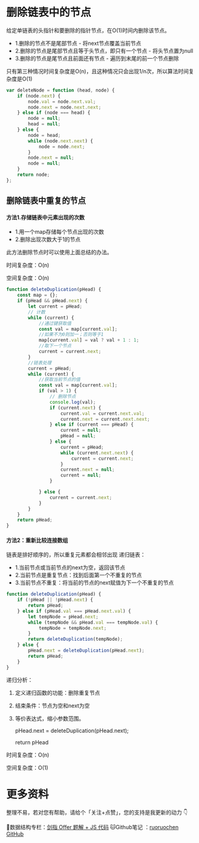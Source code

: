 # 删除链表中的节点

给定单链表的头指针和要删除的指针节点，在O(1)时间内删除该节点。

- 1.删除的节点不是尾部节点 - 将next节点覆盖当前节点
- 2.删除的节点是尾部节点且等于头节点，即只有一个节点 - 将头节点置为null
- 3.删除的节点是尾节点且前面还有节点 - 遍历到末尾的前一个节点删除

只有第三种情况时间复杂度是O(n)，且这种情况只会出现1/n次，所以算法时间复杂度是O(1)

```js
var deleteNode = function (head, node) {
    if (node.next) {
        node.val = node.next.val;
        node.next = node.next.next;
    } else if (node === head) {
        node = null;
        head = null;
    } else {
        node = head;
        while (node.next.next) {
            node = node.next;
        }
        node.next = null;
        node = null;
    }
    return node;
};
```

## 删除链表中重复的节点

#### 方法1.存储链表中元素出现的次数

- 1.用一个map存储每个节点出现的次数
- 2.删除出现次数大于1的节点

此方法删除节点时可以使用上面总结的办法。

时间复杂度：O(n)

空间复杂度：O(n)

```js
function deleteDuplication(pHead) {
    const map = {};
    if (pHead && pHead.next) {
        let current = pHead;
        // 计数
        while (current) {
            //通过键获取值
            const val = map[current.val];
            //如果不为0则加一；否则等于1
            map[current.val] = val ? val + 1 : 1;
            //取下一个节点
            current = current.next;
        }
        //链表处理
        current = pHead;
        while (current) {
            //获取当前节点的值
            const val = map[current.val];
            if (val > 1) {
                // 删除节点
                console.log(val);
                if (current.next) {
                    current.val = current.next.val;
                    current.next = current.next.next;
                } else if (current === pHead) {
                    current = null;
                    pHead = null;
                } else {
                    current = pHead;
                    while (current.next.next) {
                        current = current.next;
                    }
                    current.next = null;
                    current = null;
                }

            } else {
                current = current.next;
            }
        }
    }
    return pHead;
}
```

#### 方法2：重新比较连接数组

链表是排好顺序的，所以重复元素都会相邻出现 递归链表：

- 1.当前节点或当前节点的next为空，返回该节点
- 2.当前节点是重复节点：找到后面第一个不重复的节点
- 3.当前节点不重复：将当前的节点的next赋值为下一个不重复的节点

```js
function deleteDuplication(pHead) {
    if (!pHead || !pHead.next) {
        return pHead;
    } else if (pHead.val === pHead.next.val) {
        let tempNode = pHead.next;
        while (tempNode && pHead.val === tempNode.val) {
            tempNode = tempNode.next;
        }
        return deleteDuplication(tempNode);
    } else {
        pHead.next = deleteDuplication(pHead.next);
        return pHead;
    }
}
```

递归分析：

1. 定义递归函数的功能：删除重复节点

2. 结束条件：节点为空和next为空

3. 等价表达式，缩小参数范围。

   pHead.next = deleteDuplication(pHead.next);

   return pHead

时间复杂度：O(n)

空间复杂度：O(1)

# 更多资料

整理不易，若对您有帮助，请给个「关注+点赞」，您的支持是我更新的动力 👇

📖数据结构专栏：[剑指 Offer 题解 + JS 代码](https://blog.csdn.net/weixin_43786756/category_10716516.html) 
🐱Github笔记 ：[ruoruochen GitHub](https://github.com/ruoruochen/front-end-note)